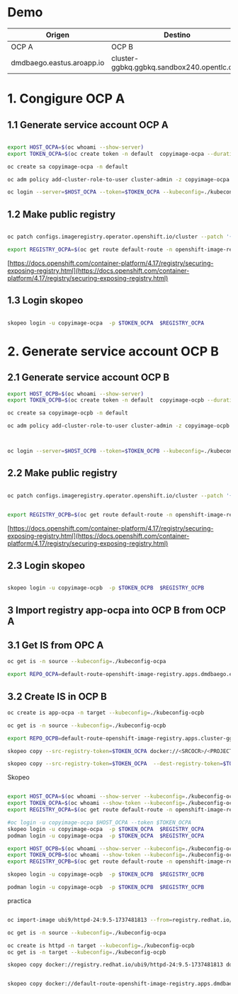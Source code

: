 # Demo

| Origen | Destino |
|---|---|
| OCP A | OCP B |
| dmdbaego.eastus.aroapp.io | cluster-ggbkq.ggbkq.sandbox240.opentlc.com |


# 1. Congigure OCP A

## 1.1 Generate service account OCP A

~~~ bash

export HOST_OCPA=$(oc whoami --show-server)
export TOKEN_OCPA=$(oc create token -n default  copyimage-ocpa --duration=8760h)

oc create sa copyimage-ocpa -n default

oc adm policy add-cluster-role-to-user cluster-admin -z copyimage-ocpa -n default

oc login --server=$HOST_OCPA --token=$TOKEN_OCPA --kubeconfig=./kubeconfig-ocpa

~~~

## 1.2 Make public registry


~~~ bash

oc patch configs.imageregistry.operator.openshift.io/cluster --patch '{"spec":{"defaultRoute":true}}' --type=merge --kubeconfig=./kubeconfig-ocpa

export REGISTRY_OCPA=$(oc get route default-route -n openshift-image-registry --template='{{ .spec.host }}' --kubeconfig=./kubeconfig-ocpa)

~~~

[https://docs.openshift.com/container-platform/4.17/registry/securing-exposing-registry.html](https://docs.openshift.com/container-platform/4.17/registry/securing-exposing-registry.html)

## 1.3 Login skopeo 

~~~ bash

skopeo login -u copyimage-ocpa  -p $TOKEN_OCPA  $REGISTRY_OCPA

~~~



#  2. Generate service account OCP B

## 2.1 Generate service account OCP B

~~~ bash
export HOST_OCPB=$(oc whoami --show-server)
export TOKEN_OCPB=$(oc create token -n default  copyimage-ocpb --duration=8760h)

oc create sa copyimage-ocpb -n default

oc adm policy add-cluster-role-to-user cluster-admin -z copyimage-ocpb -n default



oc login --server=$HOST_OCPB --token=$TOKEN_OCPB --kubeconfig=./kubeconfig-ocpb

~~~

## 2.2 Make public registry


~~~ bash

oc patch configs.imageregistry.operator.openshift.io/cluster --patch '{"spec":{"defaultRoute":true}}' --type=merge --kubeconfig=./kubeconfig-ocpb


export REGISTRY_OCPB=$(oc get route default-route -n openshift-image-registry --template='{{ .spec.host }}' --kubeconfig=./kubeconfig-ocpb)

~~~

[https://docs.openshift.com/container-platform/4.17/registry/securing-exposing-registry.html](https://docs.openshift.com/container-platform/4.17/registry/securing-exposing-registry.html)

 ## 2.3 Login skopeo 

~~~ bash

skopeo login -u copyimage-ocpb  -p $TOKEN_OCPB  $REGISTRY_OCPB

~~~


## 3 Import registry app-ocpa into OCP B from OCP A

## 3.1 Get IS from OPC A

~~~ bash
oc get is -n source --kubeconfig=./kubeconfig-ocpa

export REPO_OCPA=default-route-openshift-image-registry.apps.dmdbaego.eastus.aroapp.io/source/app-ocpa:latest
~~~

## 3.2 Create IS in OCP B

~~~ bash
oc create is app-ocpa -n target --kubeconfig=./kubeconfig-ocpb

oc get is -n source --kubeconfig=./kubeconfig-ocpb

export REPO_OCPB=default-route-openshift-image-registry.apps.cluster-ggbkq.ggbkq.sandbox240.opentlc.com/target/app-ocpa:latest

skopeo copy --src-registry-token=$TOKEN_OCPA docker://<SRCOCR>/<PROJECT>/<IMAGE>:<TAG>  --dest-registry-token=$TOKEN_OCPB default-route-openshift-image-registry.apps.cluster-ggbkq.ggbkq.sandbox240.opentlc.com/target/app-ocpa:latest

skopeo copy --src-registry-token=$TOKEN_OCPA  --dest-registry-token=$TOKEN_OCPA docker://$REPO_OCPA docker://$REPO_OCPB

~~~

Skopeo
~~~ bash

export HOST_OCPA=$(oc whoami --show-server --kubeconfig=./kubeconfig-ocpa)
export TOKEN_OCPA=$(oc whoami --show-token --kubeconfig=./kubeconfig-ocpa)
export REGISTRY_OCPA=$(oc get route default-route -n openshift-image-registry --template='{{ .spec.host }}' --kubeconfig=./kubeconfig-ocpa)

#oc login -u copyimage-ocpa $HOST_OCPA --token $TOKEN_OCPA
skopeo login -u copyimage-ocpa  -p $TOKEN_OCPA  $REGISTRY_OCPA
podman login -u copyimage-ocpa  -p $TOKEN_OCPA  $REGISTRY_OCPA

export HOST_OCPB=$(oc whoami --show-server --kubeconfig=./kubeconfig-ocpb)
export TOKEN_OCPB=$(oc whoami --show-token --kubeconfig=./kubeconfig-ocpb)
export REGISTRY_OCPB=$(oc get route default-route -n openshift-image-registry --template='{{ .spec.host }}' --kubeconfig=./kubeconfig-ocpb)

skopeo login -u copyimage-ocpb  -p $TOKEN_OCPB  $REGISTRY_OCPB

podman login -u copyimage-ocpb  -p $TOKEN_OCPB  $REGISTRY_OCPB

~~~

practica
~~~ bash

oc import-image ubi9/httpd-24:9.5-1737481813 --from=registry.redhat.io/ubi9/httpd-24:9.5-1737481813 --confirm -n source --kubeconfig=./kubeconfig-ocpa

oc get is -n source --kubeconfig=./kubeconfig-ocpa

oc create is httpd -n target --kubeconfig=./kubeconfig-ocpb
oc get is -n target --kubeconfig=./kubeconfig-ocpb

skopeo copy docker://registry.redhat.io/ubi9/httpd-24:9.5-1737481813 docker://default-route-openshift-image-registry.apps.cluster-ggbkq.ggbkq.sandbox240.opentlc.com/target/app-dest 


skopeo copy docker://default-route-openshift-image-registry.apps.dmdbaego.eastus.aroapp.io/source/httpd-24:9.5-1737481813 docker://default-route-openshift-image-registry.apps.cluster-ggbkq.ggbkq.sandbox240.opentlc.com/target/httpd
~~~